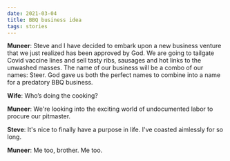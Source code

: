 ```yaml
---
date: 2021-03-04
title: BBQ business idea
tags: stories
---
```


**Muneer**:  Steve and I have decided to embark upon a new business venture that we just realized has been approved by God. We are going to tailgate Covid vaccine lines and sell tasty ribs, sausages and hot links to the unwashed masses. The name of our business will be a combo of our names: Steer. God gave us both the perfect names to combine into a name for a predatory BBQ business.

**Wife**: Who’s doing the cooking?

**Muneer**: We're looking into the exciting world of undocumented labor to procure our pitmaster.

**Steve**: It's nice to finally have a purpose in life. I've coasted aimlessly for so long.

**Muneer**: Me too, brother. Me too.

